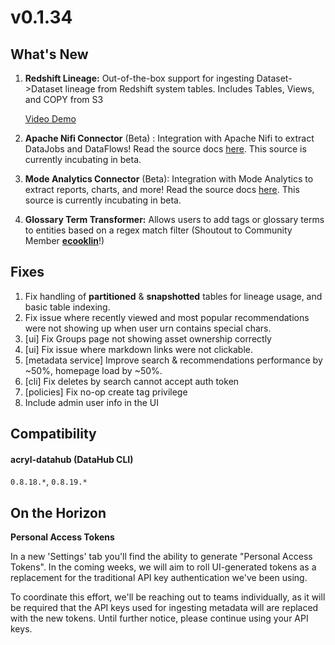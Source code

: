 # v0.1.34

## What's New

1.  **Redshift Lineage:** Out-of-the-box support for ingesting Dataset->Dataset lineage from Redshift system tables. Includes Tables, Views, and COPY from S3

    [Video Demo](https://youtu.be/3zX1Bf6qYaQ)
2. **Apache Nifi Connector** (Beta) : Integration with Apache Nifi to extract DataJobs and DataFlows! Read the source docs [here](https://datahubproject.io/docs/metadata-ingestion/source\_docs/nifi/). This source is currently incubating in beta.
3. **Mode Analytics Connector** (Beta): Integration with Mode Analytics to extract reports, charts, and more! Read the source docs [here](https://datahubproject.io/docs/metadata-ingestion/source\_docs/mode). This source is currently incubating in beta.
4. **Glossary Term Transformer:** Allows users to add tags or glossary terms to entities based on a regex match filter (Shoutout to Community Member [**ecooklin**](https://github.com/ecooklin)!)

## Fixes

1. Fix handling of **partitioned** & **snapshotted** tables for lineage usage, and basic table indexing.
2. Fix issue where recently viewed and most popular recommendations were not showing up when user urn contains special chars.
3. \[ui] Fix Groups page not showing asset ownership correctly
4. \[ui] Fix issue where markdown links were not clickable.
5. \[metadata service] Improve search & recommendations performance by \~50%, homepage load by \~50%.
6. \[cli] Fix deletes by search cannot accept auth token
7. \[policies] Fix no-op create tag privilege
8. Include admin user info in the UI&#x20;



## Compatibility

#### acryl-datahub (DataHub CLI)&#x20;

`0.8.18.*`, `0.8.19.*`&#x20;

## On the Horizon&#x20;

**Personal Access Tokens**

In a new 'Settings' tab you'll find the ability to generate "Personal Access Tokens". In the coming weeks, we will aim to roll UI-generated tokens as a replacement for the traditional API key authentication we've been using.&#x20;

To coordinate this effort, we'll be reaching out to teams individually, as it will be required that the API keys used for ingesting metadata will are replaced with the new tokens. Until further notice, please continue using your API keys.&#x20;
